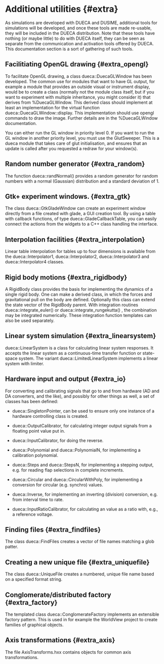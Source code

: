 #  Additional utilities {#extra}

As simulations are developed with DUECA and DUSIME, additional
tools for simulations will be developed, and once these tools are made
re-usable, they will be included in the DUECA distribution. Note that
these tools have nothing (or maybe little) to do with DUECA itself,
they can be seen as separate from the communication and activation
tools offered by DUECA. This documentation section is a sort of
gathering of such tools.

##  Facilitiating OpenGL drawing {#extra_opengl}

To facilitate OpenGL drawing, a class dueca::DuecaGLWindow has been
developed. The common use for modules that want to have GL output, for
example a module that provides an outside visual or instrument
display, would be to create a class (normally not the module class
itself, but if you want to experiment with multiple inheritance, you
might consider it) that derives from %DuecaGLWindow. This derived
class should implement at least an implementation for the virtual
function dueca::DuecaGLWindow::display. This implementation should use
opengl commands to draw the image. Further details are in the
%DuecaGLWindow documentation.

You can either run the GL window in priority level 0. If you want to
run the GL window in another priority level, you must use the
GlutSweeper. This is a dueca module that takes care of glut
initialisation, and ensures that an update is called after you
requested a redraw for your window(s).

##  Random number generator {#extra_random}

The function dueca::randNormal() provides a random generator for
random numbers with a normal (Gaussian) distribution and a standard
deviation of 1.

##  Gtk+ experiment windows. {#extra_gtk}

The class dueca::GtkGladeWindow can create an experiment window
directly from a file created with glade, a GUI creation tool. By using
a table with callback functions, of type dueca::GladeCallbackTable,
you can easily connect the actions from the widgets to a C++ class
handling the interface.

##  Interpolation facilities {#extra_interpolation}

Linear table interpolation for tables up to four dimensions is
available from the dueca::Interpolator1, dueca::Interpolator2,
dueca::Interpolator3 and dueca::Interpolator4 classes.

##  Rigid body motions {#extra_rigidbody}

A RigidBody class provides the basis for implementing the dynamics of
a single rigid body. One can make a derived class, in which the forces
and gravitational pull on the body are defined. Optionally this class
can extend the state vector of the RigidBody parent. With integration
routines dueca::integrate_euler() or dueca::integrate_rungekutta() ,
the combination may be integrated numerically. These integration
function templates can also be used separately.

##  Linear system simulation {#extra_linearsystem}

dueca::LinearSystem is a class for calculating linear system
responses. It accepts the linear system as a continuous-time transfer
function or state-space system. The variant dueca::LimitedLinearSystem
implements a linear system with limiter.

##  Hardware input and output {#extra_io}

For converting and calibrating signals that go to and from hardware
(AD and DA converters, and the like), and possibly for other things as
well, a set of classes has been defined:

- dueca::SingletonPointer, can be used to ensure only one instance of a
  hardware controlling class is created.

- dueca::OutputCalibrator, for calculating integer output signals from a
  floating point value put in.

- dueca::InputCalibrator, for doing the reverse.

- dueca::Polynomial and dueca::PolynomialN, for implementing a
  calibration polynomial.

- dueca::Steps and dueca::StepsN, for implementing a stepping
  output, e.g. for reading flap selections in complete increments.

- dueca::Circular and dueca::CircularWithPoly, for implementing a
  conversion for circular (e.g. synchro) values.

- dueca::Inverse, for implementing an inverting (division) conversion, e.g. from interval time to rate.

- dueca::InputRatioCalibrator, for calculating an value as a ratio with, e.g., a reference voltage.

##  Finding files {#extra_findfiles}

The class dueca::FindFiles creates a vector of file names matching a glob patter.

##  Creating a new unique file {#extra_uniquefile}

The class dueca::UniqueFile creates a numbered, unique file name based on a
specified format string.

##  Conglomerate/distributed factory {#extra_factory}

The templated class dueca::ConglomerateFactory implements an extensible
factory pattern. This is used in for example the WorldView project to create
families of graphical objects.

##  Axis transformations {#extra_axis}

The file AxisTransforms.hxx contains objects for common axis transformations.

